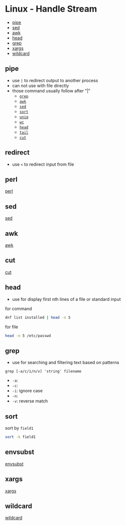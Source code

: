 # Linux - Handle Stream

* [pipe](#pipe)
* [sed](#sed)
* [awk](#awk)
* [head](#head)
* [grep](#grep)
* [xargs](#xargs)
* [wildcard](#wildcard)

## pipe

- use `|` to redirect output to another process
- can not use with file directly
- those command usually follow after "|"
  - [`grep`](#grep)
  - [`awk`](#awk)
  - [`sed`](#sed)
  - [`sort`](#sort)
  - [`uniq`]()
  - [`wc`]()
  - [`head`](#head)
  - [`tail`]()
  - [`cut`]()

## redirect

- use `<` to redirect input from file

## perl

[perl](linux-perl.md)

## sed

[sed](linux-sed.md)

## awk

[awk](linux-awk.md)

## cut

[cut](linux-cut.md)

## head

- use for display first nth lines of a file or standard input

for command

```sh
dnf list installed | head -n 5
```

for file

```sh
head -n 5 /etc/passwd
```

## grep

- use for searching and filtering text based on patterns

`grep [-a/c/i/n/v] 'string' filename`

- `-a`:
- `-c`:
- `-i`: ignore case
- `-n`:
- `-v`: reverse match

## sort

sort by `field1`

```sh
sort -k field1
```

## envsubst

[envsubst](linux-envsubst.md)

## xargs

[xargs](linux-xargs.md)

## wildcard

[wildcard](linux-wildcard.md)
